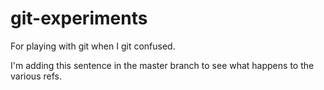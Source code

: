 # git-experiments
For playing with git when I git confused.

I'm adding this sentence in the master branch to see what happens
to the various refs.
